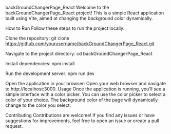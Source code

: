 backGroundChangerPage_React
Welcome to the backGroundChangerPage_React project! This is a simple React application built using Vite, aimed at changing the background color dynamically.

How to Run
Follow these steps to run the project locally:

Clone the repository:
git clone https://github.com/yourusername/backGroundChangerPage_React.git

Navigate to the project directory:
cd backGroundChangerPage_React

Install dependencies:
npm install

Run the development server:
npm run dev

Open the application in your browser: Open your web browser and navigate to http://localhost:3000.
Usage
Once the application is running, you’ll see a simple interface with a color picker. You can use the color picker to select a color of your choice. The background color of the page will dynamically change to the color you select.

Contributing
Contributions are welcome! If you find any issues or have suggestions for improvements, feel free to open an issue or create a pull request.
 
